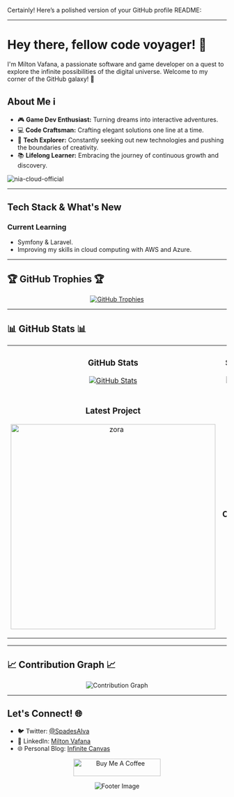 Certainly! Here’s a polished version of your GitHub profile README:

---

# Hey there, fellow code voyager! 👋

I'm Milton Vafana, a passionate software and game developer on a quest to explore the infinite possibilities of the digital universe. Welcome to my corner of the GitHub galaxy! 🚀

## About Me ℹ️

- 🎮 **Game Dev Enthusiast:** Turning dreams into interactive adventures.
- 💻 **Code Craftsman:** Crafting elegant solutions one line at a time.
- 🌟 **Tech Explorer:** Constantly seeking out new technologies and pushing the boundaries of creativity.
- 📚 **Lifelong Learner:** Embracing the journey of continuous growth and discovery.

<p align="left">
  <img src="https://komarev.com/ghpvc/?username=nia-cloud-official&label=Profile%20views&color=770677&style=for-the-badge&logo=star" alt="nia-cloud-official" />
</p>

---

## Tech Stack & What's New
### Current Learning
- Symfony & Laravel.
- Improving my skills in cloud computing with AWS and Azure.

---

## 🏆 GitHub Trophies 🏆

<p align="center">
  <a href="https://github.com/nia-cloud-official">
    <picture>
      <source media="(prefers-color-scheme: dark)" srcset="https://github-profile-trophy.vercel.app/?username=nia-cloud-official&no-bg=true&row=2&column=6&margin-w=20&margin-h=20&theme=monokai">
      <source media="(prefers-color-scheme: light)" srcset="https://github-profile-trophy.vercel.app/?username=nia-cloud-official&no-bg=true&row=2&column=6&margin-w=20&margin-h=20">
      <img alt="GitHub Trophies" src="https://github-profile-trophy.vercel.app/?username=nia-cloud-official&no-bg=true&no-frame=true&row=2&column=6&margin-w=20&margin-h=20">
    </picture>
  </a>
</p>

---

## 📊 GitHub Stats 📊

<table width="100%">
  <tr>
    <td width="50%">
      <h3 align="center"><strong>GitHub Stats</strong></h3>
      <p align="center">
        <a href="https://github.com/nia-cloud-official">
          <img align="center" src="https://github-readme-stats.vercel.app/api?username=nia-cloud-official&count_private=true&show_icons=true&theme=nightowl&bg_color=0,000000,441350&title_color=c56a90&text_color=ffffff&rank_icon=github&hide=prs,issues,contribs&show=reviews,prs_merged,prs_merged_percentage" alt="GitHub Stats" />
        </a>
      </p>
    </td>
    <td width="50%">
      <h3 align="center"><strong>Streak Stats</strong></h3>
      <p align="center">
        <a href="https://github.com/nia-cloud-official">
          <img align="center" src="https://streak-stats.demolab.com?user=nia-cloud-official&theme=nightowl&background=0,000000,441350&fire=ffeb95&ring=ffeb95&sideNums=ffffff&sideLabels=ffffff&dates=c56a90&currStreakNum=ffffff" alt="Streak Stats" />
        </a>
      </p>
    </td>
  </tr>
  <tr>
    <td width="50%">
      <h3 align="center"><strong>Latest Project</strong></h3>
      <p align="center">
        <a href="https://github.com/nia-cloud-official/zora">
          <img align="center" width="470" src="https://github-readme-stats.vercel.app/api/pin/?username=nia-cloud-official&repo=zora&theme=nightowl&show_owner=true&bg_color=0,000000,441350&title_color=c56a90&text_color=ffffff" alt="zora" />
        </a>
      </p>
    </td>
    <td width="50%">
      <h3 align="center"><strong>Top Contributions</strong></h3>
      <p align="center">
        <a href="https://github.com/nia-cloud-official">
          <img align="center" src="https://github-contributor-stats.vercel.app/api?username=nia-cloud-official&limit=3&theme=nightowl&show_owner=true&combine_all_yearly_contributions=false&bg_color=0,000000,441350&title_color=c56a90&text_color=ffffff" alt="Top Repo" />
        </a>
      </p>
    </td>
  </tr>
</table>

---

## 📈 Contribution Graph 📈

<div align="center">
    <img src="https://github-readme-activity-graph.vercel.app/graph?username=nia-cloud-official&bg_color=220a28&&color=ffffff&line=c56a90&point=ffeb95&area=false&hide_border=false" alt="Contribution Graph" />
</div>

---

## Let's Connect! 🌐

- 🐦 Twitter: [@SpadesAlva](https://twitter.com/SpadesAlva)
- 💼 LinkedIn: [Milton Vafana](https://zw.linkedin.com/in/milton-vafana-8067b4243)
- 🌐 Personal Blog: [Infinite Canvas](https://infinitecanvasofficial.blogspot.com/)

<div align="center">
  <a href="https://www.buymeacoffee.com/nia-cloud-official" target="_blank">
    <img src="https://cdn.buymeacoffee.com/buttons/v2/default-yellow.png" alt="Buy Me A Coffee" style="height: 40px; width: 200px;" />
  </a>
</div>

<p align="center">
  <img src="https://capsule-render.vercel.app/api?type=waving&color=gradient&height=65&section=footer" alt="Footer Image" />
</p>
